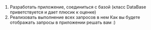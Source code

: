 1. Разработать приложение, соединиться с базой (класс DataBase
приветствуется и дает плюсик к оценке)
2. Реализовать выполнение всех запросов в нем
Как вы будете отображать запросы в приложении решать вам :)
